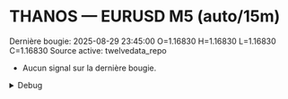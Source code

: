 # THANOS — EURUSD M5 (auto/15m)
Dernière bougie: 2025-08-29 23:45:00  O=1.16830  H=1.16830  L=1.16830  C=1.16830
Source active: twelvedata_repo

- Aucun signal sur la dernière bougie.

<details><summary>Debug</summary>

- TD_API_KEY manquant.

</details>